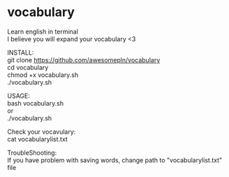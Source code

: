 # vocabulary
Learn english in terminal <br />
I believe you will expand your vocabulary <3 <br />

INSTALL: <br />
git clone https://github.com/awesomepln/vocabulary <br />
cd vocabulary <br />
chmod +x vocabulary.sh <br />
./vocabulary.sh <br />

USAGE: <br />
bash vocabulary.sh <br />
or <br />
./vocabulary.sh <br />

Check your vocavulary: <br />
cat vocabularylist.txt <br />

TroubleShooting: <br />
If you have problem with saving words, change path to "vocabularylist.txt" file <br />
